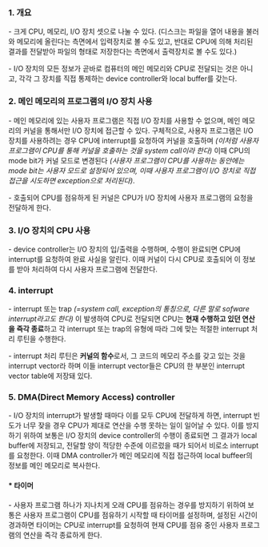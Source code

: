 ### 1. 개요

\- 크게 CPU, 메모리, I/O 장치 셋으로 나눌 수 있다. (디스크는 파일을 열어 내용을 불러와 메모리에 올린다는 측면에서 입력장치로 볼 수도 있고, 반대로 CPU에 의해 처리된 결과를 전달받아 파일의 형태로 저장한다는 측면에서 출력장치로 볼 수도 있다.)

\- I/O 장치의 모든 정보가 곧바로 컴퓨터의 메인 메모리와 CPU로 전달되는 것은 아니고, 각각 그 장치를 직접 통제하는 device controller와 local buffer를 갖는다.



### 2. 메인 메모리의 프로그램의 I/O 장치 사용

\- 메인 메모리에 있는 사용자 프로그램은 직접 I/O 장치를 사용할 수 없으며, 메인 메모리의 커널을 통해서만 I/O 장치에 접근할 수 있다. 구체적으로, 사용자 프로그램은 I/O 장치를 사용하려는 경우 CPU에 interrupt를 요청하여 커널을 호출하며 _(이처럼 사용자 프로그램이 CPU를 통해 커널을 호출하는 것을 system call이라 한다)_ 이때 CPU의 mode bit가 커널 모드로 변경된다 _(사용자 프로그램이 CPU를 사용하는 동안에는 mode bit는 사용자 모드로 설정되어 있으며, 이때 사용자 프로그램이 I/O 장치로 직접 접근을 시도하면 exception으로 처리된다)_. 

\- 호출되어 CPU를 점유하게 된 커널은 CPU가 I/O 장치에 사용자 프로그램의 요청을 전달하게 한다. 


### 3. I/O 장치의 CPU 사용

\- device controller는 I/O 장치의 입/출력을 수행하며, 수행이 완료되면 CPU에 interrupt를 요청하여 완료 사실을 알린다. 이때 커널이 다시 CPU로 호출되어 이 정보를 받아 처리하여 다시 사용자 프로그램에 전달한다.

### 4. interrupt

\- interrupt 또는 trap _(=system call, exception의 통칭으로, 다른 말로 sofware interrupt라고도 한다)_ 이 발생하여 CPU로 전달되면 CPU는 **현재 수행하고 있던 연산을 즉각 종료**하고 각 interrupt 또는 trap의 유형에 따라 그에 맞는 적절한 interrupt 처리 루틴을 수행한다. 

\- interrupt 처리 루틴은 **커널의 함수**로서, 그 코드의 메모리 주소를 갖고 있는 것을 interrupt vector라 하며 이들 interrupt vector들은 CPU의 한 부분인 interrupt vector table에 저장돼 있다.

### 5. DMA(Direct Memory Access) controller

\- I/O 장치의 interrupt가 발생할 때마다 이를 모두 CPU에 전달하게 하면, interrupt 빈도가 너무 잦을 경우 CPU가 제대로 연산을 수행 못하는 일이 일어날 수 있다. 이를 방지하기 위하여 보통은 I/O 장치의 device controller의 수행이 종료되면 그 결과가 local buffer에 저장되고, 전달할 양이 적당한 수준에 이르렀을 때가 되어서 비로소 interrupt를 요청한다. 이때 DMA controller가 메인 메모리에 직접 접근하여 local buffeer의 정보를 메인 메모리로 복사한다.


#### * 타이머

\- 사용자 프로그램 하나가 지나치게 오래 CPU를 점유하는 경우를 방지하기 위하여 보통은 사용자 프로그램이 CPU를 점유하기 시작할 때 타이머를 설정하며, 설정된 시간이 경과하면 타이머는 CPU로 interrupt를 요청하여 현재 CPU를 점유 중인 사용자 프로그램의 연산을 즉각 종료하게 한다.